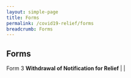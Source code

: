 ```yaml
---
layout: simple-page
title: Forms
permalink: /covid19-relief/forms
breadcrumb: Forms
---
```


Forms
---

Form 3 **Withdrawal of Notification for Relief**  |  [](/covid19-relief/forms/form-3.docx) |

